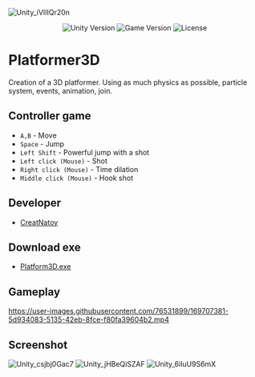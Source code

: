 ![Unity_iVlIIQr20n](https://user-images.githubusercontent.com/76531899/189474986-1f981851-d3c9-490e-be4f-cdac2bbf04aa.jpg)
<p align="center">
    <img src="https://img.shields.io/badge/Engine-2020.3.6f1-blueviolet" alt="Unity Version">
    <img src="https://img.shields.io/badge/Version-0.1-blue" alt="Game Version">
    <img src="https://img.shields.io/badge/License-None-success" alt="License">
</p>

# Platformer3D
 Creation of a 3D platformer. Using as much physics as possible, particle system, events, animation, join.
 
## Controller game
* `A,B` - Move 
* `Space` - Jump 
* `Left Shift` - Powerful jump with a shot
* `Left click (Mouse)` - Shot
* `Right click (Mouse)` - Time dilation
* `Middle click (Mouse)` - Hook shot

## Developer

- [CreatNatoy](https://github.com/CreatNatoy)

## Download exe

- [Platform3D.exe](https://drive.google.com/file/d/1zhOSAqKLI36PxvhJ13pN4KXc8tivAK_J/view?usp=sharing)

## Gameplay

https://user-images.githubusercontent.com/76531899/169707381-5d934083-5135-42eb-8fce-f80fa39604b2.mp4

## Screenshot 

![Unity_csjbj0Gac7](https://user-images.githubusercontent.com/76531899/189475183-5357a527-9fb6-4662-8b78-25ff30b191cf.png)
![Unity_jHBeQiSZAF](https://user-images.githubusercontent.com/76531899/189475190-ae7bba17-dc7b-486f-a858-b225cce392c4.png)
![Unity_6iluU9S6mX](https://user-images.githubusercontent.com/76531899/189475233-fac7fc53-fee9-4b08-8fd3-1754e74dded2.png)
